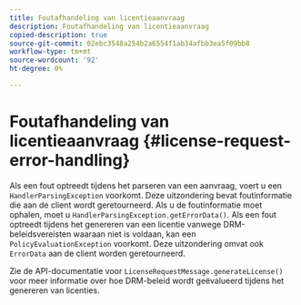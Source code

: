 ```yaml
---
title: Foutafhandeling van licentieaanvraag
description: Foutafhandeling van licentieaanvraag
copied-description: true
source-git-commit: 02ebc3548a254b2a6554f1ab34afbb3ea5f09bb8
workflow-type: tm+mt
source-wordcount: '92'
ht-degree: 0%

---
```


# Foutafhandeling van licentieaanvraag {#license-request-error-handling}

Als een fout optreedt tijdens het parseren van een aanvraag, voert u een `HandlerParsingException` voorkomt. Deze uitzondering bevat foutinformatie die aan de client wordt geretourneerd. Als u de foutinformatie moet ophalen, moet u `HandlerParsingException.getErrorData()`. Als een fout optreedt tijdens het genereren van een licentie vanwege DRM-beleidsvereisten waaraan niet is voldaan, kan een `PolicyEvaluationException` voorkomt. Deze uitzondering omvat ook `ErrorData` aan de client worden geretourneerd.

Zie de API-documentatie voor `LicenseRequestMessage.generateLicense()` voor meer informatie over hoe DRM-beleid wordt geëvalueerd tijdens het genereren van licenties.
